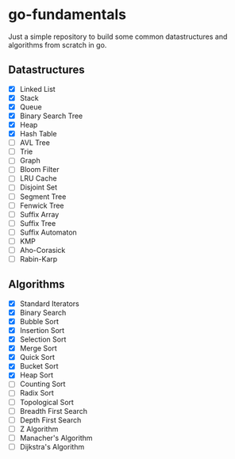 # go-fundamentals

Just a simple repository to build some common datastructures and algorithms from scratch in go.

## Datastructures

- [x] Linked List
- [x] Stack
- [x] Queue
- [x] Binary Search Tree
- [x] Heap
- [x] Hash Table
- [ ] AVL Tree
- [ ] Trie
- [ ] Graph
- [ ] Bloom Filter
- [ ] LRU Cache
- [ ] Disjoint Set
- [ ] Segment Tree
- [ ] Fenwick Tree
- [ ] Suffix Array
- [ ] Suffix Tree
- [ ] Suffix Automaton
- [ ] KMP
- [ ] Aho-Corasick
- [ ] Rabin-Karp

## Algorithms
- [X] Standard Iterators
- [X] Binary Search
- [X] Bubble Sort
- [X] Insertion Sort
- [X] Selection Sort
- [X] Merge Sort
- [X] Quick Sort
- [X] Bucket Sort
- [X] Heap Sort
- [ ] Counting Sort
- [ ] Radix Sort
- [ ] Topological Sort
- [ ] Breadth First Search
- [ ] Depth First Search
- [ ] Z Algorithm
- [ ] Manacher's Algorithm
- [ ] Dijkstra's Algorithm